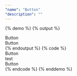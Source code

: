 ```yaml
---
"name": "Button"
"description": ""
---
```


{% demo %}
{% output %}
<div class="btn btn-raised">Button</div>
<div class="btn btn-flat">Button</div>
{% endoutput %}
{% code %}
<div class="btn btn-raised">Button</div>
    <div>test</div>
<div class="btn btn-flat">Button</div>
{% endcode %}
{% enddemo %}


<!--{% demo %}
<div class="btn btn-raised">Some other demo</div>
{% enddemo %}

{% code %}
    <div class="btn btn-raised">Some other demo</div>
{% endcode %}-->

